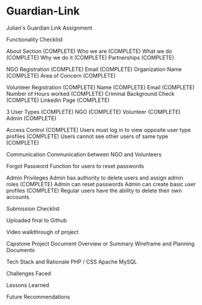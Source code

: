 # Guardian-Link

Julian's Guardian Link Assignment

Functionality Checklist

About Section (COMPLETE)
    Who we are (COMPLETE)
    What we do (COMPLETE)
    Why we do it (COMPLETE)
    Partnerships (COMPLETE)

NGO Registration (COMPLETE)
    Email (COMPLETE)
    Organization Name (COMPLETE)
    Area of Concern (COMPLETE)

Volunteer Registration (COMPLETE)
    Name (COMPLETE)
    Email (COMPLETE)
    Number of Hours worked (COMPLETE)
    Criminal Background Check (COMPLETE)
    Linkedin Page (COMPLETE)

3 User Types (COMPLETE)
    NGO (COMPLETE)
    Volunteer (COMPLETE)
    Admin (COMPLETE)

Access Control (COMPLETE)
    Users must log in to view opposite user type profiles (COMPLETE)
    Users cannot see other users of same type (COMPLETE)

Communication
    Communication between NGO and Volunteers

Forgot Password
    Function for users to reset passwords

Admin Privileges
    Admin has authority to delete users and assign admin roles (COMPLETE)
    Admin can reset passwords
    Admin can create basic user profiles (COMPLETE)
    Regular users have the ability to delete their own accounts.

Submission Checklist

Uploaded final to Github

Video walkthrough of project

Capstone Project Document
    Overview or Summary
    Wireframe and Planning Documents

Tech Stack and Rationale
    PHP / CSS
    Apache
    MySQL

Challenges Faced

Lessons Learned

Future Recommendations

